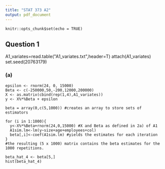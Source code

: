 ```yaml
---
title: "STAT 373 A2"
output: pdf_document
---
```


```{r setup, include=FALSE}
knitr::opts_chunk$set(echo = TRUE)
```

## Question 1
A1_variates=read.table("A1_variates.txt",header=T) 
attach(A1_variates)
set.seed(20763179)

### (a)
```{r beta_hat_4, echo=false}
epsilon <- rnorm(24, 0, 15000)
Beta <- c(-250000,50,-200,12000,200000) 
X <- as.matrix(cbind(rep(1,4),A1_variates)) 
y <- X%*%Beta + epsilon

beta = array(0,c(5,1000)) #creates an array to store sets of estimators

for (i in 1:1000){
  y<-X%*%Beta+rnorm(24,0,15000) #X and Beta as defined in 2a) of A1
  A1sim.lm<-lm(y~size+age+employees+col)
  beta[,i]<-coef(A1sim.lm) #yields the estimates for each iteration
}
#the resulting (5 x 1000) matrix contains the beta estimates for the 1000 repetitions. 

beta_hat_4 <- beta[5,]
hist(beta_hat_4)
```


